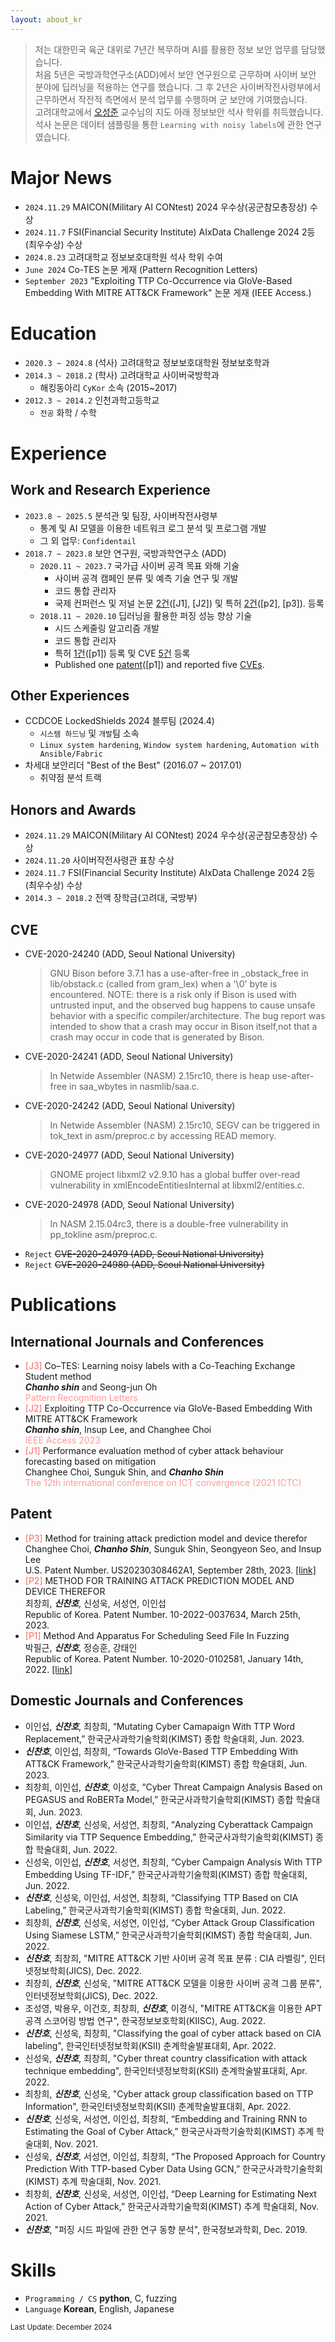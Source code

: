 ```yaml
---
layout: about_kr
---
```


> 저는 대한민국 육군 대위로 7년간 복무하며 AI를 활용한 정보 보안 업무를 담당했습니다.  
> 처음 5년은 국방과학연구소(ADD)에서 보안 연구원으로 근무하며 사이버 보안 분야에 딥러닝을 적용하는 연구를 했습니다.
> 그 후 2년은 사이버작전사령부에서 근무하면서 작전적 측면에서 분석 업무를 수행하며 군 보안에 기여했습니다.  
> 고려대학교에서 [오성준](https://scholar.google.co.kr/citations?user=ebq6ex0AAAAJ) 교수님의 지도 아래 정보보안 석사 학위를 취득했습니다.
> 석사 논문은 데이터 샘플링을 통한 `Learning with noisy labels`에 관한 연구였습니다.


# Major News

- `2024.11.29` MAICON(Military AI CONtest) 2024 우수상(공군참모총장상) 수상
- `2024.11.7` FSI(Financial Security Institute) AIxData Challenge 2024 2등(최우수상) 수상
- `2024.8.23` 고려대학교 정보보호대학원 석사 학위 수여
- `June 2024` Co-TES 논문 게재 (Pattern Recognition Letters)
- `September 2023` "Exploiting TTP Co-Occurrence via GloVe-Based Embedding With MITRE ATT&CK Framework" 논문 게재 (IEEE Access.)

# Education

- `2020.3 ~ 2024.8` (석사) 고려대학교 정보보호대학원 정보보호학과 
- `2014.3 ~ 2018.2` (학사) 고려대학교 사이버국방학과 
    - 해킹동아리 `CyKor` 소속 (2015~2017)
- `2012.3 ~ 2014.2` 인천과학고등학교 
    - `전공` 화학 / 수학

# Experience
## Work and Research Experience

- `2023.8 ~ 2025.5` 분석관 및 팀장, 사이버작전사령부
  - 통계 및 AI 모델을 이용한 네트워크 로그 분석 및 프로그램 개발
  - 그 외 업무: `Confidentail` 
- `2018.7 ~ 2023.8` 보안 연구원, 국방과학연구소 (ADD)
  - `2020.11 ~ 2023.7` 국가급 사이버 공격 목표 와해 기술
    - 사이버 공격 캠페인 분류 및 예측 기술 연구 및 개발  
    - 코드 통합 관리자
    - 국제 컨퍼런스 및 저널 논문 [2건](#publications)([J1], [J2]) 및 특허 [2건](#patent)([p2], [p3]). 등록
  - `2018.11 ~ 2020.10` 딥러닝을 활용한 퍼징 성능 향상 기술
    - 시드 스케줄링 알고리즘 개발
    - 코드 통합 관리자
    - 특허 [1건](#patent)([p1]) 등록 및 CVE [5건](#cve) 등록
    - Published one [patent](#patent)([p1]) and reported five [CVEs](#cve).

## Other Experiences
- CCDCOE LockedShields 2024 블루팀 (2024.4)
  - `시스템 하드닝` 및 `개발`팀 소속
  - `Linux system hardening`, `Window system hardening`, `Automation with Ansible/Fabric`
- 차세대 보안리더 "Best of the Best" (2016.07 ~ 2017.01)
  - 취약점 분석 트랙

## Honors and Awards
- `2024.11.29` MAICON(Military AI CONtest) 2024 우수상(공군참모총장상) 수상
- `2024.11.20` 사이버작전사령관 표창 수상
- `2024.11.7` FSI(Financial Security Institute) AIxData Challenge 2024 2등(최우수상) 수상
- `2014.3 ~ 2018.2` 전액 장학금(고려대, 국방부)

## CVE
- CVE-2020-24240 (ADD, Seoul National University)
    >GNU Bison before 3.7.1 has a use-after-free in _obstack_free in lib/obstack.c (called from gram_lex) when a '\0' byte is encountered. NOTE: there is a risk only if Bison is used with untrusted input, and the observed bug happens to cause unsafe behavior with a specific compiler/architecture. The bug report was intended to show that a crash may occur in Bison itself,not that a crash may occur in code that is generated by Bison.
- CVE-2020-24241 (ADD, Seoul National University)
    >In Netwide Assembler (NASM) 2.15rc10, there is heap use-after-free in saa_wbytes in nasmlib/saa.c.
- CVE-2020-24242 (ADD, Seoul National University)
    >In Netwide Assembler (NASM) 2.15rc10, SEGV can be triggered in tok_text in asm/preproc.c by accessing READ memory.
- CVE-2020-24977 (ADD, Seoul National University)
    >GNOME project libxml2 v2.9.10 has a global buffer over-read vulnerability in xmlEncodeEntitiesInternal at libxml2/entities.c.
- CVE-2020-24978 (ADD, Seoul National University)
    >In NASM 2.15.04rc3, there is a double-free vulnerability in pp_tokline asm/preproc.c.
- ```Reject``` ~~CVE-2020-24979 (ADD, Seoul National University)~~
- ```Reject``` ~~CVE-2020-24980 (ADD, Seoul National University)~~


# Publications
## International Journals and Conferences
- <span style="color:#FF6666">[J3]</span> Co–TES: Learning noisy labels with a Co-Teaching Exchange Student method  
  ***Chanho shin*** and Seong-jun Oh  
  <span style="color:#FF9999">Pattern Recognition Letters</span>
- <span style="color:#FF6666">[J2]</span> Exploiting TTP Co-Occurrence via GloVe-Based Embedding With MITRE ATT&CK Framework  
  ***Chanho shin***, Insup Lee, and Changhee Choi  
  <span style="color:#FF9999">IEEE Access 2023</span>
- <span style="color:#FF6666">[J1]</span> Performance evaluation method of cyber attack behaviour forecasting based on mitigation  
  Changhee Choi, Sunguk Shin, and ***Chanho Shin***  
  <span style="color:#FF9999">The 12th international conference on ICT convergence (2021 ICTC)</span>

## Patent

- <span style="color:#FF6666">[P3]</span> Method for training attack prediction model and device therefor  
    Changhee Choi, ***Chanho Shin***, Sunguk Shin, Seongyeon Seo, and Insup Lee  
    U.S. Patent Number. US20230308462A1, September 28th, 2023. [[link]](https://patents.google.com/patent/US20230308462A1/en)  
- <span style="color:#FF6666">[P2]</span> METHOD FOR TRAINING ATTACK PREDICTION MODEL AND DEVICE THEREFOR  
    최창희, ***신찬호***, 신성욱, 서성연, 이인섭  
    Republic of Korea. Patent Number. 10-2022-0037634, March 25th, 2023.  
- <span style="color:#FF6666">[P1]</span> Method And Apparatus For Scheduling Seed File In Fuzzing  
    박필근, ***신찬호***, 정승훈, 강태인  
    Republic of Korea. Patent Number. 10-2020-0102581, January 14th, 2022. [[link]](https://doi.org/10.8080/1020200102581)

## Domestic Journals and Conferences

- 이인섭, ***신찬호***, 최창희, “Mutating Cyber Camapaign With TTP Word Replacement,” 한국군사과학기술학회(KIMST) 종합 학술대회, Jun. 2023.
- ***신찬호***, 이인섭, 최창희, “Towards GloVe-Based TTP Embedding With ATT&CK Framework,” 한국군사과학기술학회(KIMST) 종합 학술대회, Jun. 2023.
- 최창희, 이인섭, ***신찬호***, 이성호, “Cyber Threat Campaign Analysis Based on PEGASUS and RoBERTa Model,” 한국군사과학기술학회(KIMST) 종합 학술대회, Jun. 2023.
- 이인섭, ***신찬호***, 신성욱, 서성연, 최창희, “Analyzing Cyberattack Campaign Similarity via TTP Sequence Embedding,” 한국군사과학기술학회(KIMST) 종합 학술대회, Jun. 2022.
- 신성욱, 이인섭, ***신찬호***, 서성연, 최창희, “Cyber Campaign Analysis With TTP Embedding Using TF-IDF,” 한국군사과학기술학회(KIMST) 종합 학술대회, Jun. 2022.
- ***신찬호***, 신성욱, 이인섭, 서성연, 최창희, “Classifying TTP Based on CIA Labeling,” 한국군사과학기술학회(KIMST) 종합 학술대회, Jun. 2022.
- 최창희, ***신찬호***, 신성욱, 서성연, 이인섭, “Cyber Attack Group Classification Using Siamese LSTM,” 한국군사과학기술학회(KIMST) 종합 학술대회, Jun. 2022.
- ***신찬호***, 최창희, "MITRE ATT&CK 기반 사이버 공격 목표 분류 : CIA 라벨링", 인터넷정보학회(JICS), Dec. 2022. 
- 최창희, ***신찬호***, 신성욱, "MITRE ATT&CK 모델을 이용한 사이버 공격 그룹 분류", 인터넷정보학회(JICS), Dec. 2022.
- 조성영, 박용우, 이건호, 최창희, ***신찬호***, 이경식, "MITRE ATT&CK을 이용한 APT 공격 스코어링 방법 연구", 한국정보보호학회(KIISC), Aug. 2022.
- ***신찬호***, 신성욱, 최창희, "Classifying the goal of cyber attack based on CIA labeling", 한국인터넷정보학회(KSII) 춘계학술발표대회, Apr. 2022.
- 신성욱, ***신찬호***, 최창희, "Cyber threat country classification with attack technique embedding", 한국인터넷정보학회(KSII) 춘계학술발표대회, Apr. 2022.
- 최창희, ***신찬호***, 신성욱, "Cyber attack group classification based on TTP Information", 한국인터넷정보학회(KSII) 춘계학술발표대회, Apr. 2022.
- ***신찬호***, 신성욱, 서성연, 이인섭, 최창희, “Embedding and Training RNN to Estimating the Goal of Cyber Attack,” 한국군사과학기술학회(KIMST) 추계 학술대회, Nov. 2021.
- 신성욱, ***신찬호***, 서성연, 이인섭,  최창희, “The Proposed Approach for Country Prediction With TTP-based Cyber Data Using GCN,” 한국군사과학기술학회(KIMST) 추계 학술대회, Nov. 2021.
- 최창희, ***신찬호***, 신성욱, 서성연, 이인섭, “Deep Learning for Estimating Next Action of Cyber Attack,” 한국군사과학기술학회(KIMST) 추계 학술대회, Nov. 2021.
- ***신찬호***, "퍼징 시드 파일에 관한 연구 동향 분석", 한국정보과학회, Dec. 2019.


# Skills

- ```Programming / CS```  **python**, C, fuzzing
- ```Language``` **Korean**, English, Japanese


<small> Last Update: December 2024 </small>
